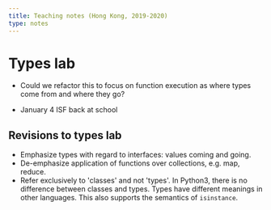 ```yaml
---
title: Teaching notes (Hong Kong, 2019-2020)
type: notes
---
```


# Types lab

- Could we refactor this to focus on function execution as where types come from
  and where they go?

- January 4 ISF back at school

## Revisions to types lab

- Emphasize types with regard to interfaces: values coming and going. 
- De-emphasize application of functions over collections, e.g. map, reduce. 
- Refer exclusively to 'classes' and not 'types'. In Python3, there is no
  difference between classes and types. Types have different meanings in other
  languages. This also supports the semantics of `isinstance`.
